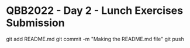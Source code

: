 # QBB2022 - Day 2 - Lunch Exercises Submission

git add README.md
git commit -m "Making the README.md file"
git push